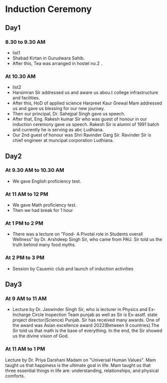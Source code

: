 # Induction Ceremony
## Day1
### 8.30 to 9.30 AM
- list1
- Shabad Kirtan in Gurudwara Sahib.
- After this, Tea was arranged in hostel no.2 .
### At 10.30 AM
- list2
- Harsimran Sir addressed us and aware us abou.t college infrastructure and facilities.
- After this, HoD of applied science
Harpreet Kaur Grewal Mam addressed us and gave us blessing for our new journey.
- Then our principal, Dr. Sahejpal Singh gave us speech.
- After that, Eng. Rakesh kumar Sir who was guest of honour in our induction ceremony gave us speech. Rakesh Sir is alumni of 1991 batch and currently he is serving as abc Ludhiana.
- Our 2nd guest of honour was Shri Ravinder Garg Sir. Ravinder Sir is chief engineer at muncipal corporation Ludhiana.
## Day2
### At 9.30 AM to 10.30 AM
- We gave English proficiency test.
### At 11 AM to 12 PM
- We gave Math proficiency test.
- Then we had break for 1 hour
### At 1 PM to 2 PM
- There was a lecture on "Food- A Pivotal role in Students overall Wellness" by Dr. Arshdeep Singh Sir, who came from PAU. Sir told us the truth behind many food myths.
### At 2 PM to 3 PM
- Session by Causmic club and launch of induction activities
## Day3
### At 9 AM to 11 AM
- Lecture by Dr. Jaswinder Singh Sir, who is lecturer in Physics and Ex-Incharge Circle Inspection Team punjab as well as Sir is Ex-asstf. state project director(Science) Punjab. Sir has received many awards. One of the award was Asian excellence award 2022(Between 9 countries).The Sir told us that math is the base of everything. In the end, the Sir showed us the divine vision of God.
### At 11 AM to 1 PM
Lecture by Dr. Priya Darshani Madam on "Universal Human Values". Mam taught us that happiness is the ultimate goal in life. Mam taught us that three essential things in life are: understanding, relationships, and physical comforts.

